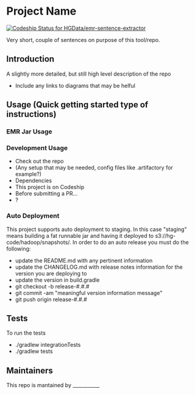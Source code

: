 # Project Name

[ ![Codeship Status for HGData/emr-sentence-extractor](https://codeship.com/projects/08d480d0-598b-0133-cf13-4e8f80416610/status?branch=master)](https://codeship.com/projects/110081)

Very short, couple of sentences on purpose of this tool/repo.

## Introduction
A slightly more detailed, but still high level description of the repo
* Include any links to diagrams that may be helful

## Usage (Quick getting started type of instructions)
### EMR Jar Usage

### Development Usage
* Check out the repo
* (Any setup that may be needed, config files like .artifactory for example?)
* Dependencies
* This project is on Codeship <link>
* Before submitting a PR...
* ?

### Auto Deployment
This project supports auto deployment to staging. In this case "staging" means building a fat runnable jar and having it deployed to s3://hg-code/hadoop/snapshots/. In order to do an auto release you must do the following:
* update the README.md with any pertinent information
* update the CHANGELOG.md with release notes information for the version you are deploying to
* update the version in build.gradle
* git checkout -b release-#.#.#
* git commit -am "meaningful version information message"
* git push origin release-#.#.#

## Tests
To run the tests
* ./gradlew integrationTests
* ./gradlew tests

## Maintainers
This repo is mantained by ___________

